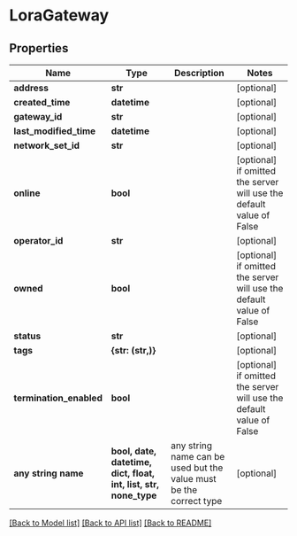 # LoraGateway


## Properties
Name | Type | Description | Notes
------------ | ------------- | ------------- | -------------
**address** | **str** |  | [optional] 
**created_time** | **datetime** |  | [optional] 
**gateway_id** | **str** |  | [optional] 
**last_modified_time** | **datetime** |  | [optional] 
**network_set_id** | **str** |  | [optional] 
**online** | **bool** |  | [optional]  if omitted the server will use the default value of False
**operator_id** | **str** |  | [optional] 
**owned** | **bool** |  | [optional]  if omitted the server will use the default value of False
**status** | **str** |  | [optional] 
**tags** | **{str: (str,)}** |  | [optional] 
**termination_enabled** | **bool** |  | [optional]  if omitted the server will use the default value of False
**any string name** | **bool, date, datetime, dict, float, int, list, str, none_type** | any string name can be used but the value must be the correct type | [optional]

[[Back to Model list]](../README.md#documentation-for-models) [[Back to API list]](../README.md#documentation-for-api-endpoints) [[Back to README]](../README.md)


